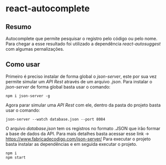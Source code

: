 # react-autocomplete

## Resumo
Autocomplete que permite pesquisar o registro pelo código ou pelo nome. Para chegar a esse resultado foi utilizado a dependência *react-autosuggest* com algumas pernalizações.

## Como usar 

Primeiro é preciso instalar de forma global o *json-server*, este por sua vez permite simular um *API Rest* através de um arquivo *.json*. Para instalar o *json-server* de forma global basta usar o comando:

    npm i json-server -g

Agora parar simular uma *API Rest* com ele, dentro da pasta do projeto basta usar o comando: 

    json-server --watch database.json --port 8084

O arquivo *database.json* tem os registros no formato .JSON que irão formar a base de dados da API. Para mais detalhes basta acessar esse link -> https://www.fabricadecodigo.com/json-server/
Para executar o projeto basta instalar as dependências e em seguida executar o projeto.

    npm i
    npm start
